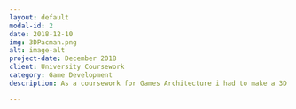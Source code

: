 ```yaml
---
layout: default
modal-id: 2
date: 2018-12-10
img: 3DPacman.png
alt: image-alt
project-date: December 2018
client: University Coursework
category: Game Development
description: As a coursework for Games Architecture i had to make a 3D version of pacman, using component based architecture.  <iframe width="560" height="315" src="https://www.youtube.com/embed/jwVj4e4HU9E" frameborder="0" allow="accelerometer; autoplay; encrypted-media; gyroscope; picture-in-picture" allowfullscreen></iframe>

---
```


